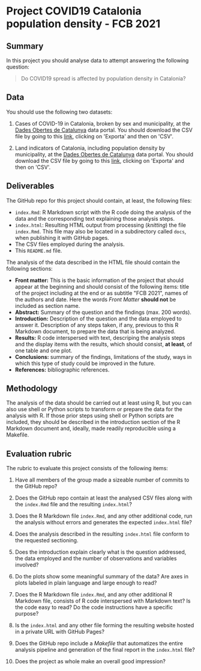 # Project COVID19 Catalonia population density - FCB 2021

## Summary

In this project you should analyse data to attempt answering the following question:

> Do COVID19 spread is affected by population density in Catalonia?

## Data

You should use the following two datasets:

1. Cases of COVID-19 in Catalonia, broken by sex and municipality, at the
[Dades Obertes de Catalunya](http://governobert.gencat.cat/ca/dades_obertes) data portal.
You should download the CSV file by going to this
[link](https://analisi.transparenciacatalunya.cat/ca/Salut/Registre-de-casos-de-COVID-19-realitzats-a-Catalun/jj6z-iyrp), clicking on 'Exporta' and then on 'CSV'.

2. Land indicators of Catalonia, including population density by municipality, at the
[Dades Obertes de Catalunya](http://governobert.gencat.cat/ca/dades_obertes) data portal.
You should download the CSV file by going to this
[link](https://analisi.transparenciacatalunya.cat/Urbanisme-infraestructures/Indicadors-territorials-de-l-Observatori-del-Terri/b9cr-32i4), clicking on 'Exporta' and then on 'CSV'.

## Deliverables

The GitHub repo for this project should contain, at least, the following files:

  * `index.Rmd`: R Markdown script with the R code doing the analysis of the data
    and the corresponding text explaining those analysis steps.
  * `index.html`: Resulting HTML output from processing (_knitting_) the file
    `index.Rmd`. This file may also be located in a subdirectory called
    `docs`, when publishing it with GitHub pages.
  * The CSV files employed during the analysis.
  * This `README.md` file.

The analysis of the data described in the HTML file should contain the following
sections:

  * **Front matter:** This is the basic information of the project that should
    appear at the beginning and should consist of the following items: title of
    the project including at the end or as subtitle "FCB 2021", names of the
    authors and date. Here the words _Front Matter_ **should not** be included
    as section name.
  * **Abstract:** Summary of the question and the findings (max. 200 words).
  * **Introduction:** Description of the question and the data employed to
    answer it. Description of any steps taken, if any, previous to this R
    Markdown document, to prepare the data that is being analyzed.
  * **Results:** R code interspersed with text, descriping the analysis steps
    and the display items with the results, which should consist, **at least**,
    of one table and one plot.
  * **Conclusions:** summary of the findings, limitations of the study, ways in
    which this type of study could be improved in the future.
  * **References:** bibliographic references.

## Methodology

The analysis of the data should be carried out at least using R, but you can
also use shell or Python scripts to transform or prepare the data for the
analysis with R. If those prior steps using shell or Python scripts are
included, they should be described in the introduction section of the R
Markdown document and, ideally, made readily reproducible using a Makefile.

## Evaluation rubric

The rubric to evaluate this project consists of the following items:

1. Have all members of the group made a sizeable number of commits to the
   GitHub repo?

2. Does the GitHub repo contain at least the analysed CSV files along with the
   `index.Rmd` file and the resulting `index.html`?

3. Does the R Markdown file `index.Rmd`, and any other additional code, run the
   analysis without errors and generates the expected `index.html` file?

4. Does the analysis described in the resulting `index.html` file conform to
   the requested sectioning.

5. Does the introduction explain clearly what is the question addressed, the
   data employed and the number of observations and variables involved?

6. Do the plots show some meaningful summary of the data? Are axes in plots
   labeled in plain language and large enough to read?

7. Does the R Markdown file `index.Rmd`, and any other additional R Markdown
   file, consists of R code interspersed with Markdown text? Is the code easy
   to read? Do the code instructions have a specific purpose?

8. Is the `index.html` and any other file forming the resulting website
   hosted in a private URL with GitHub Pages?

9. Does the GitHub repo include a _Makefile_ that automatizes the entire
   analysis pipeline and generation of the final report in the `index.html`
   file?

10. Does the project as whole make an overall good impression?
